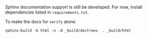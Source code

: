 Sphinx documentation support is still be developed. For now, install dependencies listed in `requirements.txt`.

To make the docs for `verify` alone:

```
sphinx-build -b html -n -d _build/doctrees  . _build/html
```


